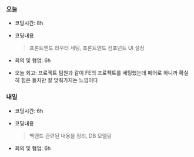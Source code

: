 ### 오늘
- 코딩시간: 8h
- 코딩내용
  > 프론트엔드 라우터 세팅, 프론트엔드 컴포넌트 UI 설정

- 회의 및 협업: 6h
- 오늘 회고: 프로젝트 팀원과 같이 FE의 프로젝트를 세팅했는데 페어로 하니까 확실히 힘은 들지만 잘 맞춰가지는 느낌이다

### 내일
- 코딩시간: 6h
- 코딩내용
  > 백엔드 관련된 내용을 정리, DB 모델링

- 회의 및 협업: 6h
